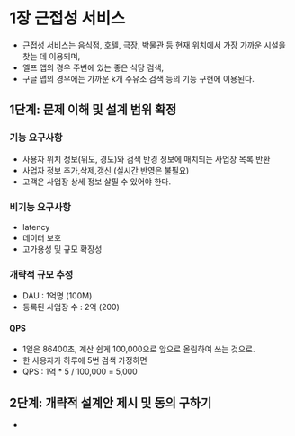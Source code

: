 # 1장 근접성 서비스
 * 근접성 서비스는 음식점, 호텔, 극장, 박물관 등 현재 위치에서 가장 가까운 시설을 찾는 데 이용되며,
 * 옐프 앱의 경우 주변에 있는 좋은 식당 검색,
 * 구글 맵의 경우에는 가까운 k개 주유소 검색 등의 기능 구현에 이용된다.

## 1단계: 문제 이해 및 설계 범위 확정
### 기능 요구사항
 * 사용자 위치 정보(위도, 경도)와 검색 반경 정보에 매치되는 사업장 목록 반환
 * 사업자 정보 추가,삭제,갱신 (실시간 반영은 불필요)
 * 고객은 사업장 상세 정보 살필 수 있어야 한다.

### 비기능 요구사항
 * latency
 * 데이터 보호
 * 고가용성 및 규모 확장성

### 개략적 규모 추정
 * DAU : 1억명 (100M)
 * 등록된 사업장 수 : 2억 (200)
#### QPS
 * 1일은 86400초, 계산 쉽게 100,000으로 앞으로 올림하여 쓰는 것으로.
 * 한 사용자가 하루에 5번 검색 가정하면
 * QPS : 1억 * 5 / 100,000 = 5,000

## 2단계: 개략적 설계안 제시 및 동의 구하기
 * 
